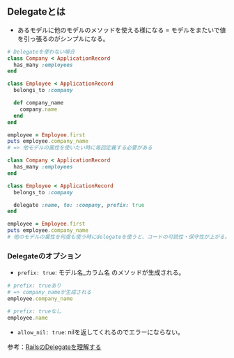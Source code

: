 ## Delegateとは
- あるモデルに他のモデルのメソッドを使える様になる = モデルをまたいで値を引っ張るのがシンプルになる。

```ruby
# Delegateを使わない場合
class Company < ApplicationRecord
  has_many :employees
end

class Employee < ApplicationRecord
  belongs_to :company

  def company_name
    company.name
  end
end

employee = Employee.first
puts employee.company_name
# => 他モデルの属性を使いたい時に毎回定義する必要がある
```

```ruby
class Company < ApplicationRecord
  has_many :employees
end

class Employee < ApplicationRecord
  belongs_to :company

  delegate :name, to: :company, prefix: true
end

employee = Employee.first
puts employee.company_name
# 他のモデルの属性を何度も使う時にdelegateを使うと、コードの可読性・保守性が上がる。
```

### Delegateのオプション
- `prefix: true`: モデル名_カラム名 のメソッドが生成される。
```ruby
# prefix: trueあり
# => company_nameが生成される
employee.company_name
````
```ruby
# prefix: trueなし
employee.name
````
- `allow_nil: true`: nilを返してくれるのでエラーにならない。

参考：[RailsのDelegateを理解する](https://qiita.com/shimizuyuta/items/27159df6088ee9794ac8)
